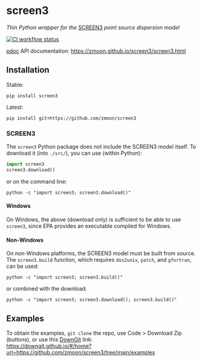# screen3
*Thin Python wrapper for the* [SCREEN3](https://www.epa.gov/scram/air-quality-dispersion-modeling-screening-models#screen3) *point source dispersion model*

[![CI workflow status](https://github.com/zmoon/screen3/actions/workflows/ci.yml/badge.svg)](https://github.com/zmoon/screen3/actions/workflows/ci.yml)

[pdoc](https://pdoc.dev/) API documentation: <https://zmoon.github.io/screen3/screen3.html>

## Installation

Stable:
```
pip install screen3
```

Latest:
```
pip install git+https://github.com/zmoon/screen3
```

### SCREEN3

The `screen3` Python package does not include the SCREEN3 model itself.
To download it (into `./src/`), you can use (within Python):
```python
import screen3
screen3.download()
```
or on the command line:
```
python -c "import screen3; screen3.download()"
```

#### Windows

On Windows, the above (download only) is sufficient to be able to use `screen3`,
since EPA provides an executable compiled for Windows.

#### Non-Windows

On non-Windows platforms, the SCREEN3 model must be built from source.
The `screen3.build` function, which requires `dos2unix`, `patch`, and `gfortran`, can be used:
```
python -c "import screen3; screen3.build()"
```
or combined with the download:
```
python -c "import screen3; screen3.download(); screen3.build()"
```

## Examples

To obtain the examples, `git clone` the repo, use Code > Download Zip (buttons), or use this [DownGit](https://github.com/MinhasKamal/DownGit) link:  
<https://downgit.github.io/#/home?url=https://github.com/zmoon/screen3/tree/main/examples>
